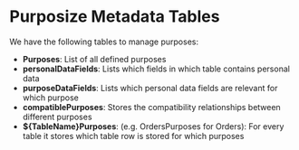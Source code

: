 # Purposize Metadata Tables

We have the following tables to manage purposes:

- **Purposes**: List of all defined purposes
- **personalDataFields**: Lists which fields in which table contains personal data
- **purposeDataFields**: Lists which personal data fields are relevant for which purpose
- **compatiblePurposes**: Stores the compatibility relationships between different purposes
- **${TableName}Purposes**: (e.g. OrdersPurposes for Orders): For every table it stores which table row is stored for which purposes
